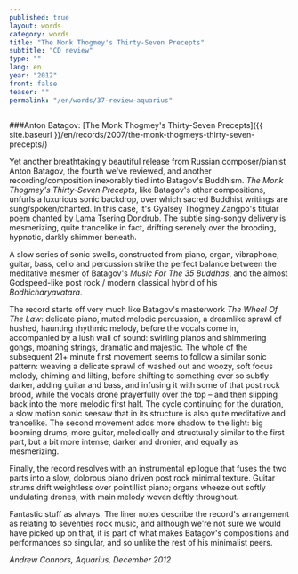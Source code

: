 ```yaml
---
published: true
layout: words
category: words
title: "The Monk Thogmey's Thirty-Seven Precepts"
subtitle: "CD review"
type: ""
lang: en
year: "2012"
front: false
teaser: ""
permalink: "/en/words/37-review-aquarius"
---
```


###Anton Batagov: [The Monk Thogmey's Thirty-Seven Precepts]({{ site.baseurl }}/en/records/2007/the-monk-thogmeys-thirty-seven-precepts/)

Yet another breathtakingly beautiful release from Russian composer/pianist Anton Batagov, the fourth we've reviewed, and another recording/composition inexorably tied into Batagov's Buddhism. _The Monk Thogmey's Thirty-Seven Precepts_, like Batagov's other compositions, unfurls a luxurious sonic backdrop, over which sacred Buddhist writings are sung/spoken/chanted. In this case, it's Gyalsey Thogmey Zangpo's titular poem chanted by Lama Tsering Dondrub. The subtle sing-songy delivery is mesmerizing, quite trancelike in fact, drifting serenely over the brooding, hypnotic, darkly shimmer beneath. 

A slow series of sonic swells, constructed from piano, organ, vibraphone, guitar, bass, cello and percussion strike the perfect balance between the meditative mesmer of Batagov's _Music For The 35 Buddhas_, and the almost Godspeed-like post rock / modern classical hybrid of his _Bodhicharyavatara_.

The record starts off very much like Batagov's masterwork _The Wheel Of The Law_: delicate piano, muted melodic percussion, a dreamlike sprawl of hushed, haunting rhythmic melody, before the vocals come in, accompanied by a lush wall of sound: swirling pianos and shimmering gongs, moaning strings, dramatic and majestic. The whole of the subsequent 21+ minute first movement seems to follow a similar sonic pattern: weaving a delicate sprawl of washed out and woozy, soft focus melody, chiming and lilting, before shifting to something ever so subtly darker, adding guitar and bass, and infusing it with some of that post rock brood, while the vocals drone prayerfully over the top – and then slipping back into the more melodic first half. The cycle continuing for the duration, a slow motion sonic seesaw that in its structure is also quite meditative and trancelike. The second movement adds more shadow to the light: big booming drums, more guitar, melodically and structurally similar to the first part, but a bit more intense, darker and dronier, and equally as mesmerizing.

Finally, the record resolves with an instrumental epilogue that fuses the two parts into a slow, dolorous piano driven post rock minimal texture. Guitar strums drift weightless over pointillist piano; organs wheeze out softly undulating drones, with main melody woven deftly throughout.

Fantastic stuff as always. The liner notes describe the record's arrangement as relating to seventies rock music, and although we're not sure we would have picked up on that, it is part of what makes Batagov's compositions and performances so singular, and so unlike the rest of his minimalist peers.

_Andrew Connors, Aquarius, December 2012_